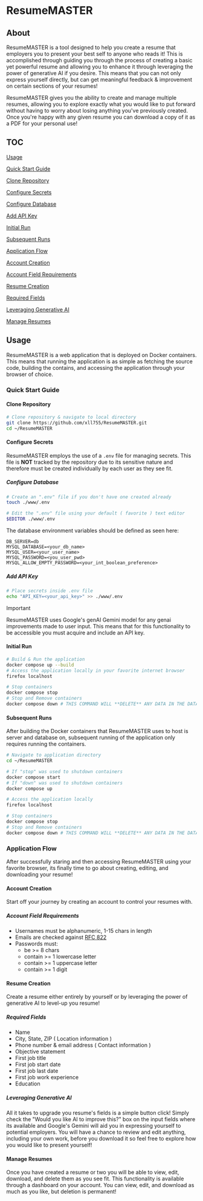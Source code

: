 # ResumeMASTER

## About

ResumeMASTER is a tool designed to help you create a resume that employers you
to present your best self to anyone who reads it!
This is accomplished through guiding you through the process of creating a basic
yet powerful resume and allowing you to enhance it through leveraging the power
of generative AI if you desire.
This means that you can not only express yourself directly, but can get
meaningful feedback & improvement on certain sections of your resumes!

ResumeMASTER gives you the ability to create and manage multiple resumes,
allowing you to explore exactly what you would like to put forward without
having to worry about losing anything you've previously created.
Once you're happy with any given resume you can download a copy of it as a PDF
for your personal use!

## TOC

[Usage](#usage)

[Quick Start Guide](#quick-start-guide)

[Clone Repository](#clone-repository)

[Configure Secrets](#configure-secrets)

[Configure Database](#configure-database)

[Add API Key](#add-api-key)

[Initial Run](#initial-run)

[Subsequent Runs](#subsequent-runs)

[Application Flow](#application-flow)

[Account Creation](#account-creation)

[Account Field Requirements](#account-field-requirements)

[Resume Creation](#resume-creation)

[Required Fields](#required-fields)

[Leveraging Generative AI](#leveraging-generative-ai)

[Manage Resumes](#manage-resumes)

## Usage

ResumeMASTER is a web application that is deployed on Docker containers.
This means that running the application is as simple as fetching the source
code, building the contains, and accessing the application through your browser
of choice.

### Quick Start Guide

#### Clone Repository

```bash
# Clone repository & navigate to local directory
git clone https://github.com/xll755/ResumeMASTER.git
cd ~/ResumeMASTER
```

#### Configure Secrets

ResumeMASTER employs the use of a `.env` file for managing secrets.
This file is **NOT** tracked by the repository due to its sensitive nature and
therefore must be created individually by each user as they see fit.

##### Configure Database

```bash
# Create an ".env" file if you don't have one created already
touch ./www/.env

# Edit the ".env" file using your default ( favorite ) text editor
$EDITOR ./www/.env
```

The database environment variables should be defined as seen here:

```text
DB_SERVER=db
MYSQL_DATABASE=<your_db_name>
MYSQL_USER=<your_user_name>
MYSQL_PASSWORD=<you_user_pwd>
MYSQL_ALLOW_EMPTY_PASSWORD=<your_int_boolean_preference>
```

##### Add API Key

```bash
# Place secrets inside .env file
echo "API_KEY=<your_api_key>" >> ./www/.env
```

> [!IMPORTANT]
> ResumeMASTER uses Google's genAI Gemini model for any genai improvements made
> to user input.
> This means that for this functionality to be accessible you must acquire and
> include an API key.

#### Initial Run

```bash
# Build & Run the application
docker compose up --build
# Access the application locally in your favorite internet browser
firefox localhost

# Stop containers
docker compose stop
# Stop and Remove containers
docker compose down # THIS COMMAND WILL **DELETE** ANY DATA IN THE DATABASE
```

#### Subsequent Runs

After building the Docker containers that ResumeMASTER uses to host is server
and database on, subsequent running of the application only requires running the
containers.

```bash
# Navigate to application directory
cd ~/ResumeMASTER

# If "stop" was used to shutdown containers
docker compose start
# If "down" was used to shutdown containers
docker compose up

# Access the application locally
firefox localhost

# Stop containers
docker compose stop
# Stop and Remove containers
docker compose down # THIS COMMAND WILL **DELETE** ANY DATA IN THE DATABASE
```

### Application Flow

After successfully staring and then accessing ResumeMASTER using your favorite
browser, its finally time to go about creating, editing, and downloading your
resume!

#### Account Creation

Start off your journey by creating an account to control your resumes with.

##### Account Field Requirements

- Usernames must be alphanumeric, 1-15 chars in length
- Emails are checked against [RFC 822](https://datatracker.ietf.org/doc/html/rfc822)
- Passwords must:
  - be >= 8 chars
  - contain >= 1 lowercase letter
  - contain >= 1 uppercase letter
  - contain >= 1 digit

#### Resume Creation

Create a resume either entirely by yourself or by leveraging the power of
generative AI to level-up you resume!

##### Required Fields

- Name
- City, State, ZIP ( Location information )
- Phone number & email address ( Contact information )
- Objective statement
- First job title
- First job start date
- First job last date
- First job work experience
- Education

##### Leveraging Generative AI

All it takes to upgrade you resume's fields is a simple button click!
Simply check the "Would you like AI to improve this?" box on the input fields
where its available and Google's Gemini will aid you in expressing yourself to
potential employers.
You will have a chance to review and edit anything, including your own work,
before you download it so feel free to explore how you would like to present
yourself!

#### Manage Resumes

Once you have created a resume or two you will be able to view, edit, download,
and delete them as you see fit.
This functionality is available through a dashboard on your account.
You can view, edit, and download as much as you like, but deletion is permanent!

